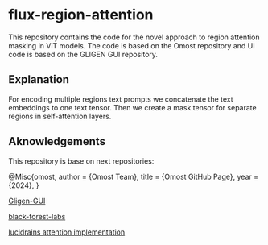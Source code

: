 # flux-region-attention

This repository contains the code for the novel approach to region attention masking in ViT models. The code is based on the Omost repository and UI code is based on the GLIGEN GUI repository.

## Explanation

For encoding multiple regions text prompts we concatenate the text embeddings to one text tensor. Then we create a mask tensor for separate regions in self-attention layers.

## Aknowledgements

This repository is base on next repositories:

@Misc{omost,
  author = {Omost Team},
  title  = {Omost GitHub Page},
  year   = {2024},
}

[Gligen-GUI](https://github.com/mut-ex/gligen-gui)

[black-forest-labs](https://github.com/black-forest-labs/flux)

[lucidrains attention implementation](https://github.com/lucidrains/memory-efficient-attention-pytorch)